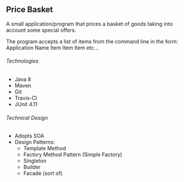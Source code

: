 ## Price Basket

A small application/program that prices a basket of goods taking into account some special
offers.

The program accepts a list of items from the command line in the form:
Application Name Item Item Item etc...



###### Technologies
* Java 8
* Maven
* Git
* Travis-CI
* JUnit 4.11

###### Technical Design
- Adopts SOA
- Design Patterns:
	- Template Method
	- Factory Method Pattern (Simple Factory)
	- Singleton
	- Builder
	- Facade (sort of)




 
